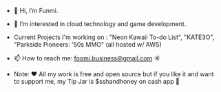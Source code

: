 - 👋 Hi, I’m  Funmi.
- 👀 I’m interested in cloud technology and game development.
- Current Projects I'm working on : "Neon Kawaii To-do List", "KATE3O", "Parkside Pioneers: '50s MMO" (all hosted w/ AWS)
- 📫 How to reach me: foomi.business@gmail.com ☀




- Note: ❤️ All my work is free and open source but if you like it and want to support me, my Tip Jar is $sshandhoney on cash app 🍯


<!---
kat3o/kat3o is a ✨ special ✨ repository because its `README.md` (this file) appears on your GitHub profile.
You can click the Preview link to take a look at your changes.
--->
